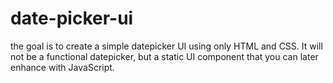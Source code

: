 # date-picker-ui
the goal is to create a simple datepicker UI using only HTML and CSS. It will not be a functional datepicker, but a static UI component that you can later enhance with JavaScript.
